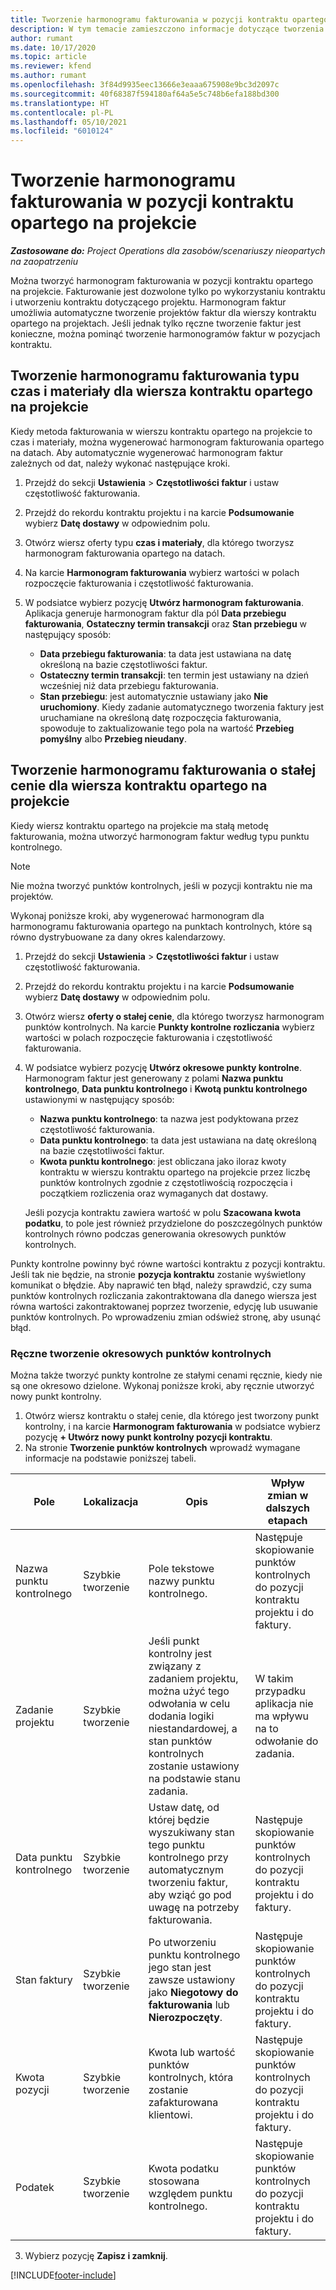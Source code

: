 ```yaml
---
title: Tworzenie harmonogramu fakturowania w pozycji kontraktu opartego na projekcie
description: W tym temacie zamieszczono informacje dotyczące tworzenia harmonogramów faktur i punktów kontrolnych wierszy kontraktów.
author: rumant
ms.date: 10/17/2020
ms.topic: article
ms.reviewer: kfend
ms.author: rumant
ms.openlocfilehash: 3f84d9935eec13666e3eaaa675908e9bc3d2097c
ms.sourcegitcommit: 40f68387f594180af64a5e5c748b6efa188bd300
ms.translationtype: HT
ms.contentlocale: pl-PL
ms.lasthandoff: 05/10/2021
ms.locfileid: "6010124"
---
```

# <a name="create-an-invoice-schedule-on-a-project-based-contract-line"></a>Tworzenie harmonogramu fakturowania w pozycji kontraktu opartego na projekcie 

_**Zastosowane do:** Project Operations dla zasobów/scenariuszy nieopartych na zaopatrzeniu_

Można tworzyć harmonogram fakturowania w pozycji kontraktu opartego na projekcie. Fakturowanie jest dozwolone tylko po wykorzystaniu kontraktu i utworzeniu kontraktu dotyczącego projektu. Harmonogram faktur umożliwia automatyczne tworzenie projektów faktur dla wierszy kontraktu opartego na projektach. Jeśli jednak tylko ręczne tworzenie faktur jest konieczne, można pominąć tworzenie harmonogramów faktur w pozycjach kontraktu.

## <a name="create-a-time-and-material-invoice-schedule-for-a-contract-line"></a>Tworzenie harmonogramu fakturowania typu czas i materiały dla wiersza kontraktu opartego na projekcie

Kiedy metoda fakturowania w wierszu kontraktu opartego na projekcie to czas i materiały, można wygenerować harmonogram fakturowania opartego na datach. Aby automatycznie wygenerować harmonogram faktur zależnych od dat, należy wykonać następujące kroki.

1. Przejdź do sekcji **Ustawienia** > **Częstotliwości faktur** i ustaw częstotliwość fakturowania.
2. Przejdź do rekordu kontraktu projektu i na karcie **Podsumowanie** wybierz **Datę dostawy** w odpowiednim polu.
3. Otwórz wiersz oferty typu **czas i materiały**, dla którego tworzysz harmonogram fakturowania opartego na datach. 
4. Na karcie **Harmonogram fakturowania** wybierz wartości w polach rozpoczęcie fakturowania i częstotliwość fakturowania.
5. W podsiatce wybierz pozycję **Utwórz harmonogram fakturowania**. Aplikacja generuje harmonogram faktur dla pól **Data przebiegu fakturowania**, **Ostateczny termin transakcji** oraz **Stan przebiegu** w następujący sposób:

    - **Data przebiegu fakturowania**: ta data jest ustawiana na datę określoną na bazie częstotliwości faktur.
    - **Ostateczny termin transakcji**: ten termin jest ustawiany na dzień wcześniej niż data przebiegu fakturowania.
    - **Stan przebiegu**: jest automatycznie ustawiany jako **Nie uruchomiony**. Kiedy zadanie automatycznego tworzenia faktury jest uruchamiane na określoną datę rozpoczęcia fakturowania, spowoduje to zaktualizowanie tego pola na wartość **Przebieg pomyślny** albo **Przebieg nieudany**.

## <a name="create-a-fixed-price-invoice-schedule-for-a-contract-line"></a>Tworzenie harmonogramu fakturowania o stałej cenie dla wiersza kontraktu opartego na projekcie

Kiedy wiersz kontraktu opartego na projekcie ma stałą metodę fakturowania, można utworzyć harmonogram faktur według typu punktu kontrolnego. 

> [!NOTE]
> Nie można tworzyć punktów kontrolnych, jeśli w pozycji kontraktu nie ma projektów.

Wykonaj poniższe kroki, aby wygenerować harmonogram dla harmonogramu fakturowania opartego na punktach kontrolnych, które są równo dystrybuowane za dany okres kalendarzowy.

1. Przejdź do sekcji **Ustawienia** > **Częstotliwości faktur** i ustaw częstotliwość fakturowania.
2. Przejdź do rekordu kontraktu projektu i na karcie **Podsumowanie** wybierz **Datę dostawy** w odpowiednim polu.
3. Otwórz wiersz **oferty o stałej cenie**, dla którego tworzysz harmonogram punktów kontrolnych. Na karcie **Punkty kontrolne rozliczania** wybierz wartości w polach rozpoczęcie fakturowania i częstotliwość fakturowania. 
4. W podsiatce wybierz pozycję **Utwórz okresowe punkty kontrolne**. Harmonogram faktur jest generowany z polami **Nazwa punktu kontrolnego**, **Data punktu kontrolnego** i **Kwotą punktu kontrolnego** ustawionymi w następujący sposób:

    - **Nazwa punktu kontrolnego**: ta nazwa jest podyktowana przez częstotliwość fakturowania.
    - **Data punktu kontrolnego**: ta data jest ustawiana na datę określoną na bazie częstotliwości faktur.
    - **Kwota punktu kontrolnego**: jest obliczana jako iloraz kwoty kontraktu w wierszu kontraktu opartego na projekcie przez liczbę punktów kontrolnych zgodnie z częstotliwością rozpoczęcia i początkiem rozliczenia oraz wymaganych dat dostawy.

    Jeśli pozycja kontraktu zawiera wartość w polu **Szacowana kwota podatku**, to pole jest również przydzielone do poszczególnych punktów kontrolnych równo podczas generowania okresowych punktów kontrolnych.

Punkty kontrolne powinny być równe wartości kontraktu z pozycji kontraktu. Jeśli tak nie będzie, na stronie **pozycja kontraktu** zostanie wyświetlony komunikat o błędzie. Aby naprawić ten błąd, należy sprawdzić, czy suma punktów kontrolnych rozliczania zakontraktowana dla danego wiersza jest równa wartości zakontraktowanej poprzez tworzenie, edycję lub usuwanie punktów kontrolnych. Po wprowadzeniu zmian odśwież stronę, aby usunąć błąd.

### <a name="manually-create-milestones"></a>Ręczne tworzenie okresowych punktów kontrolnych

Można także tworzyć punkty kontrolne ze stałymi cenami ręcznie, kiedy nie są one okresowo dzielone. Wykonaj poniższe kroki, aby ręcznie utworzyć nowy punkt kontrolny.

1. Otwórz wiersz kontraktu o stałej cenie, dla którego jest tworzony punkt kontrolny, i na karcie **Harmonogram fakturowania** w podsiatce wybierz pozycję **+ Utwórz nowy punkt kontrolny pozycji kontraktu**. 
2. Na stronie **Tworzenie punktów kontrolnych** wprowadź wymagane informacje na podstawie poniższej tabeli.

| Pole | Lokalizacja | Opis | Wpływ zmian w dalszych etapach |
| --- | --- | --- | --- |
| Nazwa punktu kontrolnego | Szybkie tworzenie | Pole tekstowe nazwy punktu kontrolnego. | Następuje skopiowanie punktów kontrolnych do pozycji kontraktu projektu i do faktury. |
| Zadanie projektu | Szybkie tworzenie | Jeśli punkt kontrolny jest związany z zadaniem projektu, można użyć tego odwołania w celu dodania logiki niestandardowej, a stan punktów kontrolnych zostanie ustawiony na podstawie stanu zadania. | W takim przypadku aplikacja nie ma wpływu na to odwołanie do zadania. |
| Data punktu kontrolnego | Szybkie tworzenie | Ustaw datę, od której będzie wyszukiwany stan tego punktu kontrolnego przy automatycznym tworzeniu faktur, aby wziąć go pod uwagę na potrzeby fakturowania. | Następuje skopiowanie punktów kontrolnych do pozycji kontraktu projektu i do faktury. |
| Stan faktury | Szybkie tworzenie | Po utworzeniu punktu kontrolnego jego stan jest zawsze ustawiony jako **Niegotowy do fakturowania** lub **Nierozpoczęty**. | Następuje skopiowanie punktów kontrolnych do pozycji kontraktu projektu i do faktury. |
| Kwota pozycji | Szybkie tworzenie | Kwota lub wartość punktów kontrolnych, która zostanie zafakturowana klientowi. | Następuje skopiowanie punktów kontrolnych do pozycji kontraktu projektu i do faktury. |
| Podatek | Szybkie tworzenie | Kwota podatku stosowana względem punktu kontrolnego. | Następuje skopiowanie punktów kontrolnych do pozycji kontraktu projektu i do faktury. |

3. Wybierz pozycję **Zapisz i zamknij**.


[!INCLUDE[footer-include](../includes/footer-banner.md)]